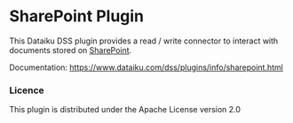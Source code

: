 # SharePoint Plugin

This Dataiku DSS plugin provides a read / write connector to interact with documents stored on [SharePoint](https://products.office.com/sharepoint/collaboration).

Documentation: https://www.dataiku.com/dss/plugins/info/sharepoint.html


### Licence
This plugin is distributed under the Apache License version 2.0
